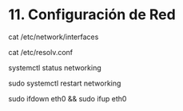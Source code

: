 # 11. Configuración de Red

cat /etc/network/interfaces

cat /etc/resolv.conf

systemctl status networking

sudo systemctl restart networking

sudo ifdown eth0 && sudo ifup eth0
